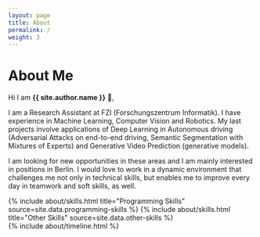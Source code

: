```yaml
---
layout: page
title: About
permalink: /
weight: 3
---
```


# **About Me**

Hi I am **{{ site.author.name }}** :wave:,<br>

I am a Research Assistant at FZI (Forschungszentrum Informatik). I have experience in Machine Learning, Computer Vision and Robotics. My last projects involve applications of Deep Learning in Autonomous driving (Adversarial Attacks on end-to-end driving, Semantic Segmentation with Mixtures of Experts) and Generative Video Prediction (generative models). 

I am looking for new opportunities in these areas and I am mainly interested in positions in Berlin. I would love to work in a dynamic environment that challenges me not only in technical skills, but enables me to improve every day in teamwork and soft skills, as well.

<div class="row">
{% include about/skills.html title="Programming Skills" source=site.data.programming-skills %}
{% include about/skills.html title="Other Skills" source=site.data.other-skills %}
</div>

<div class="row">
{% include about/timeline.html %}
</div>
